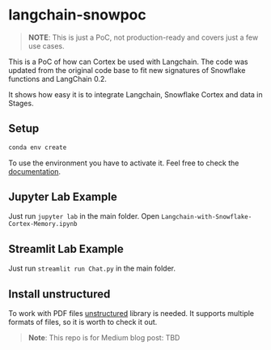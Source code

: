# langchain-snowpoc

> **NOTE**: This is just a PoC, not production-ready and covers just a few use cases.

This is a PoC of how can Cortex be used with Langchain.
The code was updated from the original code base to fit
new signatures of Snowflake functions and LangChain 0.2.

It shows how easy it is to integrate Langchain, Snowflake
Cortex and data in Stages.

## Setup

```bash
conda env create
```

To use the environment you have to activate it. Feel free
to check the [documentation](https://conda.io/projects/conda/en/latest/user-guide/install/macos.html).

## Jupyter Lab Example

Just run `jupyter lab` in the main folder. Open `Langchain-with-Snowflake-Cortex-Memory.ipynb`

## Streamlit Lab Example

Just run `streamlit run Chat.py` in the main folder.

## Install unstructured

To work with PDF files
[unstructured](https://python.langchain.com/v0.2/docs/integrations/document_loaders/unstructured_file/)
library is needed. It supports multiple formats of files,
so it is worth to check it out.

> **Note**: This repo is for Medium blog post: TBD
